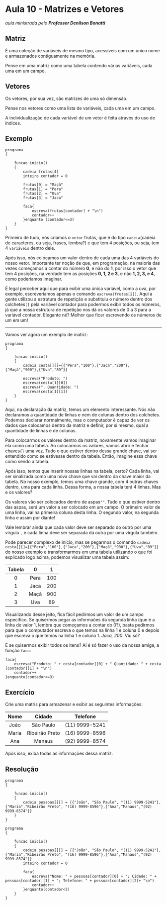 # Aula 10 - Matrizes e Vetores

_aula ministrada pelo **Professor Denilson Bonatti**_

## Matriz

É uma coleção de variáveis de mesmo tipo, acessíveis com um único nome e armazenados contiguamente na memória.

Pense em uma matriz como uma tabela contendo várias variáveis, cada uma em um campo.

## Vetores

Os vetores, por sua vez, são matrizes de uma só dimensão.

Pense nos vetores como uma lista de variáveis, cada uma em um campo.

A individualização de cada variável de um vetor é feita através do uso de índices.

## Exemplo

```
programa
{

	funcao inicio()
	{
		cadeia frutas[4]
		inteiro contador = 0

		frutas[0] = "Maçã"
		frutas[1] = "Pera"
		frutas[2] = "Uva"
		frutas[3] = "Jaca"

		faca{
			escreva(frutas[contador] + "\n")
			contador++
		}enquanto (contador<=3)
	}
}
```

Primeiro de tudo, nós criamos o `vetor` frutas, que é do tipo `cadeia`(cadeia de caracteres, ou seja, frases, lembra?) e que tem 4 posições, ou seja, tem 4 `variáveis` dentro dele.

Após isso, nós colocamos um valor dentro de cada uma das 4 variáveis do nosso vetor. Importante ter noção de que, em programação, na maioria das vezes começamos a contar do número **0**, e não do **1**, por isso o vetor que tem 4 posições, na verdade tem as posições **0, 1, 2 e 3**, e não **1, 2, 3, e 4**, como poderíamos imaginar.

É legal perceber aqui que para exibir uma única variável, como a uva, por exemplo, escreveríamos apenas o comando `escreva(frutas[2])`. Aqui a gente utilizou a estrutura de repetição e substituiu o número dentro dos colchetes`[]` pela variável contador para podermos exibir todos os números, já que a nossa estrutura de repetição nos dá os valores de 0 a 3 para a variável contador. Elegante né? Melhor que ficar escrevendo os números de um em um!

---
Vamos ver agora um exemplo de matriz:
```
programa
{

	funcao inicio()
	{
		cadeia cesta[][]={{"Pera","100"},{"Jaca","200"},{"Maçã","900"},{"Uva","89"}}

		escreva("Produto: ")
		escreva(cesta[1][0])
		escreva(". Quantidade: ")
		escreva(cesta[1][1])
	}
}
```

Aqui, na declaração da matriz, temos um elemento interessante. Nós não declaramos a quantidade de linhas e nem de colunas dentro dos colchetes. Podemos declarar normalmente, mas o computador é capaz de ver os dados que colocamos dentro da matriz e definir, por si mesmo, qual a quantidade de linhas e de colunas.

Para colocarmos os valores dentro da matriz, novamente vamos imaginar ela como uma tabela. Ao colocarmos os valores, vamos abrir e fechar chaves`{}` uma vez. Tudo o que estiver dentro dessa grande chave, vai ser entendido como se estivesse dentro da tabela. Então, imagine essa chave como sendo a tabela.

Após isso, temos que inserir nossas linhas na tabela, certo? Cada linha, vai ser sinalizada como uma nova chave que vai dentro da chave maior da tabela. No nosso exemplo, temos uma chave grande, com 4 outras chaves dentro, uma para cada linha. Dessa forma, a nossa tabela terá 4 linhas. Mas e os valores?

Os valores vão ser colocados dentro de aspas`""`. Tudo o que estiver dentro das aspas, será um valor a ser colocado em um campo. O primeiro valor de uma linha, vai na primeira coluna desta linha. O segundo valor, na segunda linha e assim por diante!

Vale lembrar ainda que cada valor deve ser separado do outro por uma vírgula `,` e cada linha deve ser separada da outra por uma vírgula também.

Pode parecer complexo de início, mas se pegarmos o comando `cadeia cesta[][]={{"Pera","100"},{"Jaca","200"},{"Maçã","900"},{"Uva","89"}}` do nosso exemplo e transformarmos em uma tabela utilizando o que foi explicado logo acima, podemos visualizar uma tabela assim:

Tabela | 0 | 1
:---: | :---: | :---:
0 | Pera | 100
1 | Jaca | 200
2 | Maçã | 900
3 | Uva | 89

Visualizando desse jeito, fica fácil pedirmos um valor de um campo específico. Se quisermos pegar as informaões da segunda linha (que é a linha de valor 1, lembra que começamos a contar do 0?), basta pedirmos para que o computador escreva o que temos na linha 1 e coluna 0 e depois que escreva o que temos na linha 1 e coluna 1. *Jaca, 200*. Viu só?

E se quisermos exibir todos os itens? Aí é só fazer o uso da nossa amiga, a função `faca`:

```
faca{
    escreva("Produto: " + cesta[contador][0] + " Quantidade: " + cesta [contador][1] + "\n")
    contador++
}enquanto(contador<=3)
```

## Exercício

Crie uma matris para armazenar e exibir as seguintes informações:

Nome | Cidade | Telefone
:---: | :---: | :---:
João | São Paulo | (11) 9999-5241
Maria | Ribeirão Preto | (16) 9999-8596
Ana | Manaus | (92) 9999-8574

Após isso, exiba todas as informações dessa matriz.

## Resolução

```
programa
{

	funcao inicio()
	{
		cadeia pessoas[][] = {{"João", "São Paulo", "(11) 9999-5241"},{"Maria","Ribeirão Preto", "(16) 9999-8596"},{"Ana","Manaus","(92) 9999-8574"}}
	}
}
```

```
programa
{

	funcao inicio()
	{
		cadeia pessoas[][] = {{"João", "São Paulo", "(11) 9999-5241"},{"Maria","Ribeirão Preto", "(16) 9999-8596"},{"Ana","Manaus","(92) 9999-8574"}}
		inteiro contador = 0

		faca{
			escreva("Nome: " + pessoas[contador][0] + "; Cidade: " + pessoas[contador][1] + "; Telefone: " + pessoas[contador][2]+ "\n")
			contador++
		}enquanto(contador<3)
	}
}
```